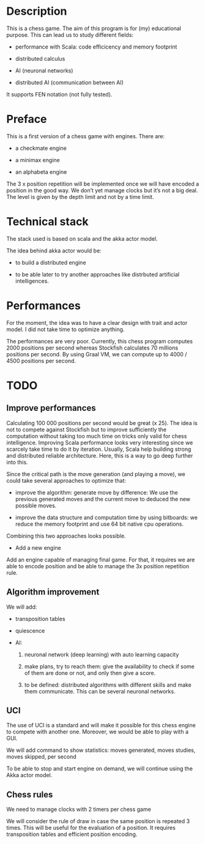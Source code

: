 Description
===========

This is a chess game. The aim of this program is for (my) educational
purpose. This can lead us to study different fields:

-   performance with Scala: code efficicency and memory footprint

-   distributed calculus

-   AI (neuronal networks)

-   distributed AI (communication between AI)

It supports FEN notation (not fully tested).

Preface
=======

This is a first version of a chess game with engines. There are:

-   a checkmate engine

-   a minimax engine

-   an alphabeta engine

The 3 x position repetition will be implemented once we will have
encoded a position in the good way. We don’t yet manage clocks but it’s
not a big deal. The level is given by the depth limit and not by a time
limit.

Technical stack
===============

The stack used is based on scala and the akka actor model.

The idea behind akka actor would be:

-   to build a distributed engine

-   to be able later to try another approaches like distrbuted
    artificial intelligences.

Performances
============

For the moment, the idea was to have a clear design with trait and actor
model. I did not take time to optimize anything.

The performances are very poor. Currently, this chess program computes
2000 positions per second whereas Stockfish calculates 70 millions
positions per second. By using Graal VM, we can compute up to 4000 /
4500 positions per second.

TODO
====

Improve performances
--------------------

Calculating 100 000 positions per second would be great (x 25). The idea
is not to compete against Stockfish but to improve sufficiently the
computation without taking too much time on tricks only valid for chess
intelligence. Improving Scala performance looks very interesting since
we scarcely take time to do it by iteration. Usually, Scala help
building strong and distributed reliable architecture. Here, this is a
way to go deep further into this.

Since the critical path is the move generation (and playing a move), we
could take several approaches to optimize that:

-   improve the algorithm: generate move by difference: We use the
    previous generated moves and the current move to deduced the new
    possible moves.

-   improve the data structure and computation time by using bitboards:
    we reduce the memory footprint and use 64 bit native cpu operations.

Combining this two approaches looks possible.

-   Add a new engine

Add an engine capable of managing final game. For that, it requires we
are able to encode position and be able to manage the 3x position
repetition rule.

Algorithm improvement
---------------------

We will add:

-   transposition tables

-   quiescence

-   AI:

    1.  neuronal network (deep learning) with auto learning capacity

    2.  make plans, try to reach them: give the availability to check if
        some of them are done or not, and only then give a score.

    3.  to be defined: distributed algorithms with different skills and
        make them communicate. This can be several neuronal networks.

UCI
---

The use of UCI is a standard and will make it possible for this chess
engine to compete with another one. Moreover, we would be able to play
with a GUI.

We will add command to show statistics: moves generated, moves studies,
moves skipped, per second

To be able to stop and start engine on demand, we will continue using
the Akka actor model.

Chess rules
-----------

We need to manage clocks with 2 timers per chess game

We will consider the rule of draw in case the same position is repeated
3 times. This will be useful for the evaluation of a position. It
requires transposition tables and efficient position encoding.
